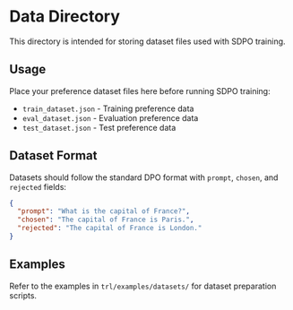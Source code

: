 # Data Directory

This directory is intended for storing dataset files used with SDPO training.

## Usage

Place your preference dataset files here before running SDPO training:

- `train_dataset.json` - Training preference data
- `eval_dataset.json` - Evaluation preference data
- `test_dataset.json` - Test preference data

## Dataset Format

Datasets should follow the standard DPO format with `prompt`, `chosen`, and `rejected` fields:

```json
{
  "prompt": "What is the capital of France?",
  "chosen": "The capital of France is Paris.",
  "rejected": "The capital of France is London."
}
```

## Examples

Refer to the examples in `trl/examples/datasets/` for dataset preparation scripts.
